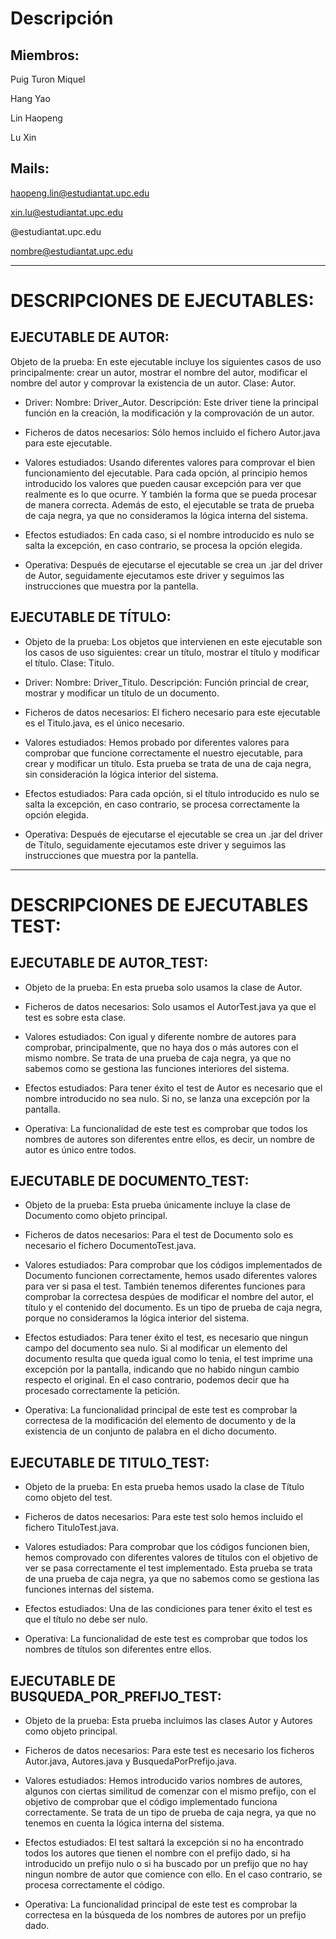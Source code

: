 # Descripción

## Miembros:

Puig Turon Miquel

Hang Yao

Lin Haopeng

Lu Xin

## Mails:

haopeng.lin@estudiantat.upc.edu

xin.lu@estudiantat.upc.edu

@estudiantat.upc.edu

nombre@estudiantat.upc.edu

---

# DESCRIPCIONES DE EJECUTABLES:

## EJECUTABLE DE AUTOR:

Objeto de la prueba:
  En este ejecutable incluye los siguientes casos de uso principalmente: crear un autor, mostrar el nombre del autor, modificar el nombre del
  autor y comprovar la existencia de un autor.
  Clase: Autor.

- Driver:
  Nombre: Driver_Autor.
  Descripción: Este driver tiene la principal función en la creación, la modificación y la comprovación de un autor.

- Ficheros de datos necesarios:
  Sólo hemos incluido el fichero Autor.java para este ejecutable.

- Valores estudiados:
  Usando diferentes valores para comprovar el bien funcionamiento del ejecutable. Para cada opción, al principio hemos introducido
  los valores que pueden causar excepción para ver que realmente es lo que ocurre. Y también la forma que se pueda procesar de
  manera correcta. Además de esto, el ejecutable se trata de prueba de caja negra, ya que no consideramos la lógica interna del sistema.

- Efectos estudiados:
  En cada caso, si el nombre introducido es nulo se salta la excepción, en caso contrario, se procesa la opción elegida.

- Operativa:
  Después de ejecutarse el ejecutable se crea un .jar del driver de Autor, seguidamente ejecutamos este driver y seguimos las instrucciones
  que muestra por la pantella.


## EJECUTABLE DE TÍTULO:

- Objeto de la prueba:
  Los objetos que intervienen en este ejecutable son los casos de uso siguientes: crear un título, mostrar el título y modificar el título.
  Clase: Titulo.

- Driver:
  Nombre: Driver_Titulo.
  Descripción: Función princial de crear, mostrar y modificar un título de un documento.

- Ficheros de datos necesarios:
  El fichero necesario para este ejecutable es el Titulo.java, es el único necesario.

- Valores estudiados:
  Hemos probado por diferentes valores para comprobar que funcione correctamente el nuestro ejecutable, para crear y modificar un título.
  Esta prueba se trata de una de caja negra, sin consideración la lógica interior del sistema.

- Efectos estudiados:
  Para cada opción, si el título introducido es nulo se salta la excepción, en caso contrario, se procesa correctamente la opción elegida.

- Operativa:
  Después de ejecutarse el ejecutable se crea un .jar del driver de Título, seguidamente ejecutamos este driver y seguimos las instrucciones
  que muestra por la pantella.


---

# DESCRIPCIONES DE EJECUTABLES TEST:

## EJECUTABLE DE AUTOR_TEST:

- Objeto de la prueba:
  En esta prueba solo usamos la clase de Autor.

- Ficheros de datos necesarios:
  Solo usamos el AutorTest.java ya que el test es sobre esta clase.

- Valores estudiados:
  Con igual y diferente nombre de autores para comprobar, principalmente, que no haya dos o más autores con el mismo nombre. Se trata de una
  prueba de caja negra, ya que no sabemos como se gestiona las funciones interiores del sistema.

- Efectos estudiados:
  Para tener éxito el test de Autor es necesario que el nombre introducido no sea nulo. Si no, se lanza una excepción por la pantalla.

- Operativa:
  La funcionalidad de este test es comprobar que todos los nombres de autores son diferentes entre ellos, es decir, un nombre de autor
  es único entre todos.


## EJECUTABLE DE DOCUMENTO_TEST:

- Objeto de la prueba:
  Esta prueba únicamente incluye la clase de Documento como objeto principal.

- Ficheros de datos necesarios:
  Para el test de Documento solo es necesario el fichero DocumentoTest.java.

- Valores estudiados:
  Para comprobar que los códigos implementados de Documento funcionen correctamente, hemos usado diferentes valores para ver si pasa el test.
  También tenemos diferentes funciones para comprobar la correctesa despúes de modificar el nombre del autor, el título y el contenido del
  documento. Es un tipo de prueba de caja negra, porque no consideramos la lógica interior del sistema.

- Efectos estudiados:
  Para tener éxito el test, es necesario que ningun campo del documento sea nulo.
  Si al modificar un elemento del documento resulta que queda igual como lo tenia, el test imprime una excepción por la pantalla, indicando
  que no habido ningun cambio respecto el original. En el caso contrario, podemos decir que ha procesado correctamente la petición.

- Operativa:
  La funcionalidad principal de este test es comprobar la correctesa de la modificación del elemento de documento y de la existencia de un conjunto
  de palabra en el dicho documento.


## EJECUTABLE DE TITULO_TEST:

- Objeto de la prueba:
  En esta prueba hemos usado la clase de Título como objeto del test.

- Ficheros de datos necesarios:
  Para este test solo hemos incluido el fichero TituloTest.java.

- Valores estudiados:
  Para comprobar que los códigos funcionen bien, hemos comprovado con diferentes valores de títulos con el objetivo de ver se pasa correctamente
  el test implementado. Esta prueba se trata de una prueba de caja negra, ya que no sabemos como se gestiona las funciones internas del sistema.

- Efectos estudiados:
  Una de las condiciones para tener éxito el test es que el título no debe ser nulo.

- Operativa:
  La funcionalidad de este test es comprobar que todos los nombres de títulos son diferentes entre ellos.


## EJECUTABLE DE BUSQUEDA_POR_PREFIJO_TEST:

- Objeto de la prueba:
  Esta prueba incluimos las clases Autor y Autores como objeto principal.

- Ficheros de datos necesarios:
  Para este test es necesario los ficheros Autor.java, Autores.java y BusquedaPorPrefijo.java.

- Valores estudiados:
  Hemos introducido varios nombres de autores, algunos con ciertas similitud de comenzar con el mismo prefijo, con el objetivo de comprobar que
  el código implementado funciona correctamente. Se trata de un tipo de prueba de caja negra, ya que no tenemos en cuenta la lógica interna del
  sistema.

- Efectos estudiados:
  El test saltará la excepción si no ha encontrado todos los autores que tienen el nombre con el prefijo dado, si ha introducido un prefijo nulo
  o si ha buscado por un prefijo que no hay ningun nombre de autor que comience con ello. En el caso contrario, se procesa correctamente el código.

- Operativa:
  La funcionalidad principal de este test es comprobar la correctesa en la búsqueda de los nombres de autores por un prefijo dado.
